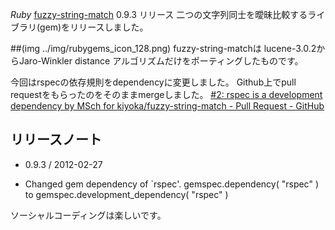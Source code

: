*Ruby* [fuzzy-string-match](http://github.com/kiyoka/fuzzy-string-match) 0.9.3 リリース
二つの文字列同士を曖昧比較するライブラリ(gem)をリリースしました。

 ##(img ../img/rubygems_icon_128.png)
fuzzy-string-matchは lucene-3.0.2からJaro-Winkler distance アルゴリズムだけをポーティングしたものです。

今回はrspecの依存規則をdependencyに変更しました。
Github上でpull requestをもらったのをそのままmergeしました。
 [#2: rspec is a development dependency by MSch for kiyoka/fuzzy-string-match - Pull Request - GitHub](http://github.com/kiyoka/fuzzy-string-match/pull/2)

## リリースノート
* 0.9.3 / 2012-02-27
- Changed gem dependency of `rspec'.
  gemspec.dependency( "rspec" )  to  gemspec.development_dependency( "rspec" )

ソーシャルコーディングは楽しいです。
